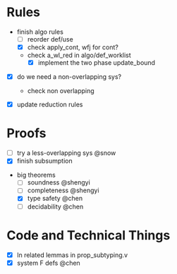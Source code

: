 # Rules

- finish algo rules
  - [ ] reorder def/use
  - [x] check apply_cont, wfj for cont?
  - check a_wl_red in algo/def_worklist
    - [x] implement the two phase update_bound
- [x] do we need a non-overlapping sys?
  - check non overlapping
- [x] update reduction rules


# Proofs

- [ ] try a less-overlapping sys @snow
- [x] finish subsumption
- big theorems
  + [ ] soundness @shengyi
  + [ ] completeness @shengyi
  + [x] type safety @chen
  + [ ] decidability @chen

# Code and Technical Things

- [x] ln related lemmas in prop_subtyping.v 
- [x] system F defs @chen
